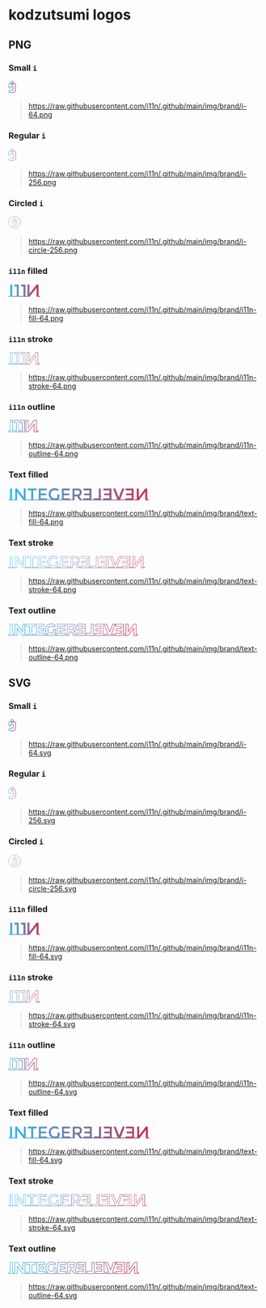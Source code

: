 # kodzutsumi logos

## PNG

### Small `i`

<img height="24" src="./i-64.png" />

> https://raw.githubusercontent.com/i11n/.github/main/img/brand/i-64.png

### Regular `i`

<img height="24" src="./i-256.png" />

> https://raw.githubusercontent.com/i11n/.github/main/img/brand/i-256.png

### Circled `i`

<img height="24" src="./i-circle-256.png" />

> https://raw.githubusercontent.com/i11n/.github/main/img/brand/i-circle-256.png

### `i11n` filled

<img height="24" src="./i11n-fill-64.png" />

> https://raw.githubusercontent.com/i11n/.github/main/img/brand/i11n-fill-64.png

### `i11n` stroke

<img height="24" src="./i11n-stroke-64.png" />

> https://raw.githubusercontent.com/i11n/.github/main/img/brand/i11n-stroke-64.png

### `i11n` outline

<img height="24" src="./i11n-outline-64.png" />

> https://raw.githubusercontent.com/i11n/.github/main/img/brand/i11n-outline-64.png

### Text filled

<img height="24" src="./text-fill-64.png" />

> https://raw.githubusercontent.com/i11n/.github/main/img/brand/text-fill-64.png

### Text stroke

<img height="24" src="./text-stroke-64.png" />

> https://raw.githubusercontent.com/i11n/.github/main/img/brand/text-stroke-64.png

### Text outline

<img height="24" src="./text-outline-64.png" />

> https://raw.githubusercontent.com/i11n/.github/main/img/brand/text-outline-64.png

## SVG

### Small `i`

<img height="24" src="./i-64.svg" />

> https://raw.githubusercontent.com/i11n/.github/main/img/brand/i-64.svg

### Regular `i`

<img height="24" src="./i-256.svg" />

> https://raw.githubusercontent.com/i11n/.github/main/img/brand/i-256.svg

### Circled `i`

<img height="24" src="./i-circle-256.svg" />

> https://raw.githubusercontent.com/i11n/.github/main/img/brand/i-circle-256.svg

### `i11n` filled

<img height="24" src="./i11n-fill-64.svg" />

> https://raw.githubusercontent.com/i11n/.github/main/img/brand/i11n-fill-64.svg

### `i11n` stroke

<img height="24" src="./i11n-stroke-64.svg" />

> https://raw.githubusercontent.com/i11n/.github/main/img/brand/i11n-stroke-64.svg

### `i11n` outline

<img height="24" src="./i11n-outline-64.svg" />

> https://raw.githubusercontent.com/i11n/.github/main/img/brand/i11n-outline-64.svg

### Text filled

<img height="24" src="./text-fill-64.svg" />

> https://raw.githubusercontent.com/i11n/.github/main/img/brand/text-fill-64.svg

### Text stroke

<img height="24" src="./text-stroke-64.svg" />

> https://raw.githubusercontent.com/i11n/.github/main/img/brand/text-stroke-64.svg

### Text outline

<img height="24" src="./text-outline-64.svg" />

> https://raw.githubusercontent.com/i11n/.github/main/img/brand/text-outline-64.svg

